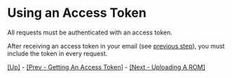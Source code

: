 # Using an Access Token

All requests must be authenticated with an access token.

After receiving an access token in your email (see [previous step](./01-getting-an-access-token.md)), you must include the token in every request.

[[Up]](../index.md) - [[Prev - Getting An Access Token]](../01-getting-an-access-token/index.md) - [[Next - Uploading A ROM]](../03-uploading-a-rom/index.md)
